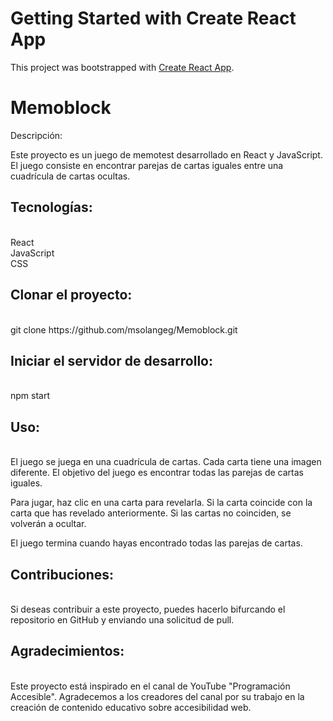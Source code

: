 # Getting Started with Create React App

This project was bootstrapped with [Create React App](https://github.com/facebook/create-react-app).

# Memoblock
Descripción:

Este proyecto es un juego de memotest desarrollado en React y JavaScript. El juego consiste en encontrar parejas de cartas iguales entre una cuadrícula de cartas ocultas.

<h2>Tecnologías:</h2></br>
React</br>
JavaScript</br>
CSS

<h2>Clonar el proyecto:</h2></br>
git clone https://github.com/msolangeg/Memoblock.git

<h2>Iniciar el servidor de desarrollo:</h2></br>
npm start

<h2>Uso:</h2></br>
El juego se juega en una cuadrícula de cartas. Cada carta tiene una imagen diferente. El objetivo del juego es encontrar todas las parejas de cartas iguales.

Para jugar, haz clic en una carta para revelarla. Si la carta coincide con la carta que has revelado anteriormente. Si las cartas no coinciden, se volverán a ocultar.

El juego termina cuando hayas encontrado todas las parejas de cartas.

<h2>Contribuciones:</h2></br>
Si deseas contribuir a este proyecto, puedes hacerlo bifurcando el repositorio en GitHub y enviando una solicitud de pull.

<h2>Agradecimientos:</h2></br>
Este proyecto está inspirado en el canal de YouTube "Programación Accesible". Agradecemos a los creadores del canal por su trabajo en la creación de contenido educativo sobre accesibilidad web.
